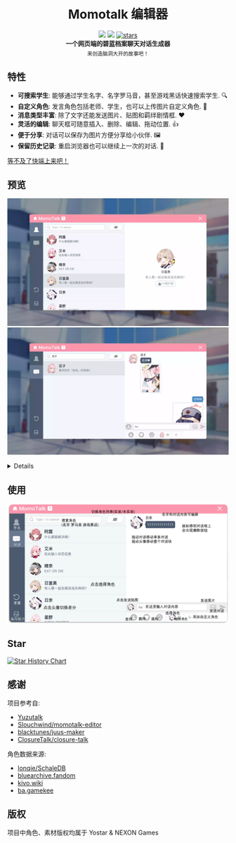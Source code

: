 <h1 align="center">Momotalk 编辑器</h1>

<div align="center">
    <img src="https://img.shields.io/github/last-commit/u1805/momotalk/main">
    <img src="https://img.shields.io/github/languages/top/U1805/momotalk" >
    <a href="https://star-history.com/#U1805/momotalk"> 
      <img src="https://img.shields.io/github/stars/U1805/momotalk" alt="stars"> 
    </a>
</div>

<div align="center">
  <strong>一个网页端的碧蓝档案聊天对话生成器</strong><br>
  <sub>来创造脑洞大开的故事吧！</sub>
</div>


## 特性

- **可搜索学生**: 能够通过学生名字、名字罗马音，甚至游戏黑话快速搜索学生. 🔍️
- **自定义角色**: 发言角色包括老师、学生，也可以上传图片自定义角色. 🎅
- **消息类型丰富**: 除了文字还能发送图片、贴图和羁绊剧情框. ❤️
- **灵活的编辑**: 聊天框可随意插入、删除、编辑、拖动位置. 👍
- **便于分享**: 对话可以保存为图片方便分享给小伙伴. 🖼️
- **保留历史记录**: 重启浏览器也可以继续上一次的对话. 📌

[等不及了快端上来吧！](https://u1805.github.io/momotalk)

## 预览

![img11](./assets/演示1.webp)
![img12](./assets/演示2.webp)
<details>支持的样式一览</summary>
    <ul>
    <li>学生</li>
    <li>学生差分</li>
    <li>自定义角色</li>
    <li>老师</li>
    <li>羁绊剧情</li>
    <li>系统通知</li>
    <li>贴图(表情包)</li>
    <li>图片</li>
    </ul>
    <img src="./assets/支持样式预览.webp">
</details>

## 使用

![guide](./assets/功能说明.png)

## Star

[![Star History Chart](https://api.star-history.com/svg?repos=U1805/momotalk)](https://star-history.com/#U1805/momotalk)

## 感谢

项目参考自:

- [Yuzutalk](https://www.yuzutalk.net/)
- [Slouchwind/momotalk-editor](https://github.com/Slouchwind/momotalk-editor)
- [blacktunes/juus-maker](https://github.com/blacktunes/juus-maker)
- [ClosureTalk/closure-talk](https://github.com/ClosureTalk/closure-talk)

角色数据来源:

- [lonqie/SchaleDB](https://github.com/lonqie/SchaleDB)
- [bluearchive.fandom](https://bluearchive.fandom.com)
- [kivo.wiki](https://kivo.wiki/)
- [ba.gamekee](https://ba.gamekee.com/)

## 版权

项目中角色、素材版权均属于 Yostar & NEXON Games